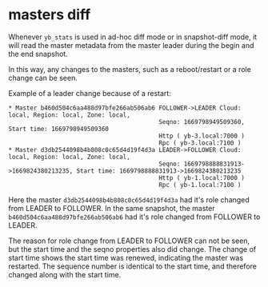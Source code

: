 # masters diff

Whenever `yb_stats` is used in ad-hoc diff mode or in snapshot-diff mode, it will read the master metadata from the master leader during the begin and the end snapshot.

In this way, any changes to the masters, such as a reboot/restart or a role change can be seen.

Example of a leader change because of a restart:
```
* Master b460d504c6aa488d97bfe266ab506ab6 FOLLOWER->LEADER Cloud: local, Region: local, Zone: local,
                                          Seqno: 1669798949509360, Start time: 1669798949509360
                                          Http ( yb-3.local:7000 )
                                          Rpc ( yb-3.local:7100 )
* Master d3db2544098b4b808c0c65d4d19f4d3a LEADER->FOLLOWER Cloud: local, Region: local, Zone: local,
                                          Seqno: 1669798888831913->1669824380213235, Start time: 1669798888831913->1669824380213235
                                          Http ( yb-1.local:7000 )
                                          Rpc ( yb-1.local:7100 )
```
Here the master `d3db2544098b4b808c0c65d4d19f4d3a` had it's role changed from LEADER to FOLLOWER.
In the same snapshot, the master `b460d504c6aa488d97bfe266ab506ab6` had it's role changed from FOLLOWER to LEADER.

The reason for role change from LEADER to FOLLOWER can not be seen, but the start time and the seqno properties also did change.
The change of start time shows the start time was renewed, indicating the master was restarted.
The sequence number is identical to the start time, and therefore changed along with the start time.
